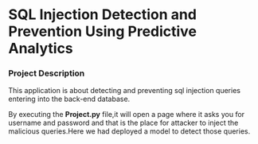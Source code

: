 # SQL Injection Detection and Prevention Using Predictive Analytics

### Project Description
This application is about detecting and preventing sql injection queries entering into the back-end database.

By executing the **Project.py** file,it will open a page where it asks you for username and password and that is the place for attacker to inject the malicious queries.Here we had deployed a model to detect those queries.
